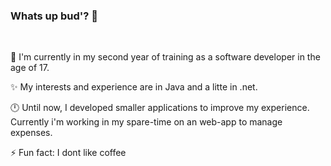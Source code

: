 ### Whats up bud'? 👋
<br>


💼 I'm currently in my second year of training as a software developer in the age of 17.

✨ My interests and experience are in Java and a litte in .net.

🕛 Until now, I developed smaller applications to improve my experience. Currently i'm working in my spare-time on an web-app to manage expenses.

⚡ Fun fact: I dont like coffee
